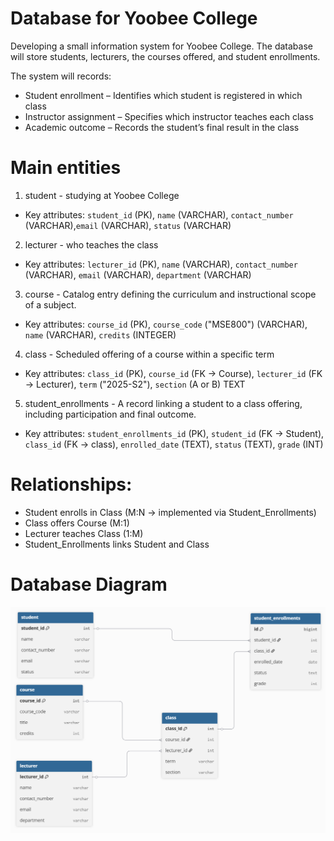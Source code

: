 # Database for Yoobee College

Developing a small information system for Yoobee College. 
The database will store students, lecturers, the courses offered, and student enrollments.

The system will records:
- Student enrollment – Identifies which student is registered in which class
- Instructor assignment – Specifies which instructor teaches each class
- Academic outcome – Records the student’s final result in the class


# Main entities 

1. student - studying at Yoobee College
- Key attributes: `student_id` (PK), `name` (VARCHAR), `contact_number` (VARCHAR),`email` (VARCHAR), `status` (VARCHAR)

2. lecturer -  who teaches the class 
- Key attributes: `lecturer_id` (PK), `name` (VARCHAR), `contact_number` (VARCHAR), `email` (VARCHAR), `department` (VARCHAR)

3. course - Catalog entry defining the curriculum and instructional scope of a subject.  
- Key attributes: `course_id` (PK), `course_code` ("MSE800") (VARCHAR), `name` (VARCHAR), `credits` (INTEGER)

4. class - Scheduled offering of a course within a specific term
- Key attributes: `class_id` (PK), `course_id` (FK → Course), `lecturer_id` (FK → Lecturer), `term` ("2025-S2"), `section` (A or B) TEXT

5. student_enrollments - A record linking a student to a class offering, including participation and final outcome.
- Key attributes: `student_enrollments_id` (PK), `student_id` (FK → Student), `class_id` (FK → class), `enrolled_date` (TEXT), `status` (TEXT), `grade` (INT)

# Relationships:
- Student enrolls in Class (M:N → implemented via Student_Enrollments)
- Class offers Course (M:1)
- Lecturer teaches Class (1:M)
- Student_Enrollments links Student and Class


# Database Diagram

![Yoobee Students Database Schema](img/YB_Diagram.png)



